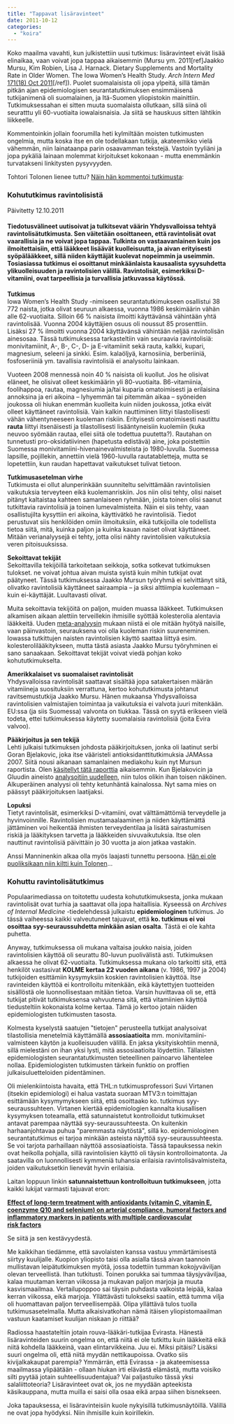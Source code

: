 ```yaml
---
title: "Tappavat lisäravinteet"
date: 2011-10-12
categories: 
  - "koira"
---
```


Koko maailma vavahti, kun julkistettiin uusi tutkimus: lisäravinteet eivät lisää elinaikaa, vaan voivat jopa tappaa aikaisemmin (Mursu ym. 2011\[ref\]Jaakko Mursu, Kim Robien, Lisa J. Harnack. Dietary Supplements and Mortality Rate in Older Women. The Iowa Women’s Health Study. _Arch Intern Med_ [171(18) Oct 2011](http://junksciencecom.files.wordpress.com/2011/10/aim-multivitamin-older-women-mortality.pdf)\[/ref\]). Puolet suomalaisista oli jopa ylpeitä, sillä tämän pitkän ajan epidemiologisen seurantatutkimuksen ensimmäisenä tutkijanimenä oli suomalainen, ja Itä-Suomen yliopistokin mainittiin. Tutkimuksessahan ei sitten muuta suomalaista ollutkaan, sillä siinä oli seuratttu yli 60-vuotiaita iowalaisnaisia. Ja siitä se hauskuus sitten lähtikin liikkeelle.

<!--more-->Kommentoinkin jollain foorumilla heti kylmiltään moisten tutkimusten ongelmia, mutta koska itse en ole todellakaan tutkija, akateemikko vielä vähemmän, niin lainataanpa parin osaavamman tekstejä. Vastoin tyyliäni ja jopa pykäliä lainaan molemmat kirjoitukset kokonaan - mutta enemmänkin turvatakseni linkitysten pysyvyyden.

Tohtori Tolonen lienee tuttu? [Näin hän kommentoi tutkimusta](http://www.tritolonen.fi/index.php?page=news&id=2160):

### Kohututkimus ravintolisistä

Päivitetty 12.10.2011

#### Tiedotusvälineet uutisoivat ja tulkitsevat väärin Yhdysvalloissa tehtyä ravintolisätutkimusta. Sen väitetään osoittaneen, että ravintolisät ovat vaarallisia ja ne voivat jopa tappaa. Tulkinta on vastaavanlainen kuin jos ilmoitettaisiin, että lääkkeet lisäävät kuolleisuutta, ja aivan erityisesti syöpälääkkeet, sillä niiden käyttäjät kuolevat nopeimmin ja useimmin. Tosiasiassa tutkimus ei osoittanut minkäänlaista kausaalista syysuhdetta ylikuolleisuuden ja ravintolisien välillä. Ravintolisät, esimerkiksi D-vitamiini, ovat tarpeellisia ja turvallisia jatkuvassa käytössä.

**Tutkimus**  
Iowa Women’s Health Study -nimiseen seurantatutkimukseen osallistui 38 772 naista, jotka olivat seuruun alkaessa, vuonna 1986 keskimäärin vähän alle 62-vuotiaita. Silloin 66 % naisista ilmoitti käyttävänsä vähintään yhtä ravintolisää. Vuonna 2004 käyttäjien osuus oli noussut 85 prosenttiin. Lisäksi 27 % ilmoitti vuonna 2004 käyttävänsä vähintään neljää ravintolisän ainesosaa. Tässä tutkimuksessa tarkasteltiin vain seuraavia ravintolisiä: monivitamiinit, A-, B-, C-, D- ja E-vitamiinit sekä rauta, kalkki, kupari, magnesium, seleeni ja sinkki. Esim. kalaöljyä, karnosiinia, berberiiniä, fosfoseriiniä ym. tavallisia ravintolisiä ei analysoitu lainkaan.

Vuoteen 2008 mennessä noin 40 % naisista oli kuollut. Jos he olisivat eläneet, he olisivat olleet keskimäärin yli 80-vuotiaita. B6-vitamiinia, foolihappoa, rautaa, magnesiumia ja/tai kuparia omatoimisesti ja erilaisina annoksina ja eri aikoina – lyhyemmän tai pitemmän aikaa – syöneiden joukossa oli hiukan enemmän kuolleita kuin niiden joukossa, jotka eivät olleet käyttäneet ravintolisiä. Vain kalkin nauttiminen liittyi tilastollisesti vähän vähentyneeseen kuoleman riskiin. Erityisesti omatoimisesti nautittu **rauta** liittyi itsenäisesti ja tilastollisesti lisääntyneisiin kuolemiin (kuka neuvoo syömään rautaa, ellei siitä ole todettua puutetta?). Rautahan on tunnetusti pro-oksidatiivinen (hapetusta edistävä) aine, joka poistettiin Suomessa monivitamiini-hivenainevalmisteista jo 1980-luvulla. Suomessa lapsille, pojillekin, annettiin vielä 1960-luvulla rautatabletteja, mutta se lopetettiin, kun raudan hapettavat vaikutukset tulivat tietoon.

**Tutkimusasetelman virhe**  
Tutkimusta ei ollut alunperinkään suunniteltu selvittämään ravintolisien vaikutuksia terveyteen eikä kuolemanriskiin. Jos niin olisi tehty, olisi naiset pitänyt kaltaistaa kahteen samanlaiseen ryhmään, joista toinen olisi saanut tutkittavia ravintolisiä ja toinen lumevalmisteita. Näin ei siis tehty, vaan osallistujilta kysyttiin eri aikoina, käyttivätkö he ravintolisiä. Tiedot perustuvat siis henkilöiden omiin ilmoituksiin, eikä tutkijoilla ole todellista tietoa siitä, mitä, kuinka paljon ja kuinka kauan naiset olivat käyttäneet. Mitään verianalyysejä ei tehty, jotta olisi nähty ravintolisien vaikutuksia veren pitoisuuksissa.

**Sekoittavat tekijät**  
Sekoittavilla tekijöillä tarkoitetaan seikkoja, sotka sotkevat tutkimuksen tulokset. ne voivat johtua aivan muista syistä kuin mihin tutkijat ovat päätyneet. Tässä tutkimuksessa Jaakko Mursun työryhmä ei selvittänyt sitä, olivatko ravintolisiä käyttäneet sairaampia – ja siksi alttiimpia kuolemaan – kuin ei-käyttäjät. Luultavasti olivat.

Muita sekoittavia tekijöitä on paljon, muiden muassa lääkkeet. Tutkimuksen alkamisen aikaan alettiin terveillekin ihmisille syöttää kolesterolia alentavia lääkkeitä. Uuden [meta-analyysin](http://www.tritolonen.fi/index.php?page=news&id=2159) mukaan niistä ei ole mitään hyötyä naisille, vaan päinvastoin, seurauksena voi olla kuoleman riskin suureneminen. Iowassa tutkittujen naisten ravintolisien käyttö saattaa liittyä esim. kolesterolilääkitykseen, mutta tästä asiasta Jaakko Mursu työryhminen ei sano sanaakaan. Sekoittavat tekijät voivat viedä pohjan koko kohututkimukselta.

**Amerikkalaiset vs suomalaiset ravintolisät**  
Yhdysvalloissa ravintolisät saattavat sisältää jopa satakertaisen määrän vitamiineja suosituksiin verrattuna, kertoo kohututkimusta johtanut ravitsemustutkija Jaakko Mursu. Hänen mukaansa Yhdysvalloissa ravintolisien valmistajien toimintaa ja vaikutuksia ei valvota juuri mitenkään. EU:ssa (ja siis Suomessa) valvonta on tiukkaa. Tässä on syytä erikseen vielä todeta, ettei tutkimuksessa käytetty suomalaisia ravintolisiä (joita Evira valvoo).

**Pääkirjoitus ja sen tekijä**  
Lehti julkaisi tutkimuksen johdosta pääkirjoituksen, jonka oli laatinut serbi Goran Bjelakovic, joka itse vääristeli antioksidanttitutkimuksia JAMAssa 2007. Siitä nousi aikanaan samanlainen mediakohu kuin nyt Mursun raportista. Olen [käsitellyt tätä raporttia](http://www.tritolonen.fi/index.php?page=news&id=899) aikaisemmin. Kun Bjelakovicin ja Gluudin aineisto [analysoitiin uudelleen](http://www.tritolonen.fi/index.php?page=news&id=1805), niin tulos olikin ihan toisen näköinen. Alkuperäinen analyysi oli tehty ketunhäntä kainalossa. Nyt sama mies on päässyt pääkirjoituksen laatijaksi.

**Lopuksi**  
Tietyt ravintolisät, esimerkiksi D-vitamiini, ovat välttämättömiä terveydelle ja hyvinvoinnille. Ravintolisien mustamaalaaminen ja niiden käyttämättä jättäminen voi heikentää ihmisten terveydentilaa ja lisätä sairastumisen riskiä ja lääkityksen tarvetta ja lääkkeiden sivuvaikutuksia. Itse olen nauttinut ravintolisiä päivittäin jo 30 vuotta ja aion jatkaa vastakin.

Anssi Manninenkin alkaa olla myös laajasti tunnettu persoona. [Hän ei ole puoliksikaan niin kiltti kuin Tolonen](http://manninen-nutraceuticals.blogspot.com/2011/10/kohuttu-vitamiinitutkimus.html)...

### Kohuttu ravintolisätutkimus

Populaarimediassa on toitotettu uudesta kohututkimuksesta, jonka mukaan ravintolisät ovat turhia ja saattavat olla jopa haitallisia. Kyseessä on _Archives of Internal Medicine_ -tiedelehdessä julkaistu **epidemiologinen** tutkimus. Jo tässä vaiheessa kaikki valveutuneet tajuavat, että **ko. tutkimus ei voi osoittaa syy-seuraussuhdetta minkään asian osalta**. Tästä ei ole kahta puhetta.

Anyway, tutkimuksessa oli mukana valtaisa joukko naisia, joiden ravintolisien käyttöä oli seurattu 80-luvun puolivälistä asti. Tutkimuksen alkaessa he olivat 62-vuotiaita. Tutkimuksessa mukana olo tarkoitti sitä, että henkilöt vastasivat **KOLME kertaa 22 vuoden aikana** (v. 1986, 1997 ja 2004) tutkijoiden esittämiin kysymyksiin koskien ravintolisien käyttöä. Itse ravinteiden käyttöä ei kontrolloitu mitenkään, eikä käytettyjen tuotteiden sisällöstä ole luonnollisestaan mitään tietoa. Varsin huvittavaa oli se, että tutkijat pitivät tutkimuksensa vahvuutena sitä, että vitamiinien käyttöä tiedusteltiin kokonaista kolme kertaa. Tämä jo kertoo jotain näiden epidemiologisten tutkimusten tasosta.

Kolmesta kyselystä saatujen "tietojen" perusteella tutkijat analysoivat tilastollisia menetelmiä käyttämällä **assosiaatioita** mm. monivitamiini-valmisteen käytön ja kuolleisuuden välillä. En jaksa yksityiskohtiin mennä, sillä mielestäni on ihan yksi lysti, mitä assosiaatioita löydettiin. Tällaisten epidemiologisten seurantatutkimusten tieteellinen painoarvo lähentelee nollaa. Epidemiologisten tutkimusten tärkein funktio on proffien julkaisuluetteloiden pidentäminen.

Oli mielenkiintoista havaita, että THL:n tutkimusprofessori Suvi Virtanen (itsekin epidemiologi) ei halua vastata suoraan MTV3:n toimittajan esittämään kysymymykseen siitä, että osoittaako ko. tutkimus syy-seuraussuhteen. Virtanen kiertää epidemiologien kannalta kiusallisen kysymyksen toteamalla, että satunnaistetut kontrolloidut tutkimukset antavat parempaa näyttää syy-seuraussuhteesta. On kuitenkin harhaanjohtavaa puhua "paremmasta näytöstä", sillä ko. epidemiologinen seurantatutkimus ei tarjoa minkään asteista näyttöä syy-seuraussuhteesta. Se voi tarjota parhaillaan näyttöä assosiaatioista. Tässä tapauksessa nekin ovat heikolla pohjalla, sillä ravintolisien käyttö oli täysin kontrolloimatonta. Ja saatavilla on luonnollisesti kymmeniä tuhansia erilaisia ravintolisävalmisteita, joiden vaikutuksetkin lienevät hyvin erilaisia.

Laitan loppuun linkin **satunnaistettuun kontrolloituun tutkimukseen**, jotta kaikki lukijat varmasti tajuavat eron:

[**Effect of long-term treatment with antioxidants (vitamin C, vitamin E, coenzyme Q10 and selenium) on arterial compliance, humoral factors and inflammatory markers in patients with multiple cardiovascular**](http://www.nutritionandmetabolism.com/content/7/1/55)  
[**risk factors**](http://www.nutritionandmetabolism.com/content/7/1/55)

Se siitä ja sen kestävyydestä.

Me kaikkihan tiedämme, että savolaisten kanssa vastuu ymmärtämisestä siirtyy kuulijalle. Kuopion yliopisto taisi olla asialla tässä aivan taannoin mullistavan leipätutkimuksen myötä, jossa todettiin tumman kokojyväviljan olevan terveellistä. Ihan tutkitusti. Toinen porukka sai tummaa täysjyväviljaa, kalaa muutaman kerran viikossa ja mukavan paljon marjoja ja muuta kasvismaailmaa. Vertailupoppoo sai täysin puhdasta valkoista leipää, kalaa kerran viikossa, eikä marjoja. Yllättävästi tulokseksi saatiin, että tumma vilja oli huomattavan paljon terveellisempää. Olipa yllättävä tulos tuolla tutkimusasetelmalla. Mutta alkaisivatkohan nämä itäisen yliopistomaailman vastuun kaatamiset kuulijan niskaan jo riittää?

Radiossa haastateltiin jotain rouva-lääkäri-tutkijaa Evirasta. Hänestä lisäravinteiden suurin ongelma on, että niitä ei ole tutkittu kuin lääkkeitä eikä niitä kohdella lääkkeinä, vaan elintarvikkeina. Juu ei. Miksi pitäisi? Lisäksi suuri ongelma oli, että niitä myydän nettikaupoissa. Ovatko siis kivijalkakaupat parempia? Ymmärrän, että Evirassa - ja akateemisessa maailmassa ylipäätään - ollaan hiukan irti elävästä elämästä, mutta voisiko silti pyytää jotain suhteellisuudentajua? Vai paljastuiko tässä yksi salaliittoteoria? Lisäravinteet ovat ok, jos ne myydään apteekista käsikauppana, mutta muilla ei saisi olla osaa eikä arpaa siihen bisnekseen.

Joka tapauksessa, ei lisäravinteisiin kuole nykyisillä tutkimusnäytöillä. Välillä ne ovat jopa hyödyksi. Niin ihmisille kuin koirillekin.

